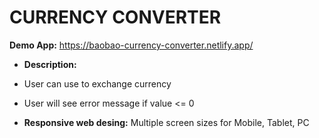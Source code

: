 # CURRENCY CONVERTER

**Demo App:** https://baobao-currency-converter.netlify.app/

- **Description:**
- User can use to exchange currency
- User will see error message if value <= 0

- **Responsive web desing:** Multiple screen sizes for Mobile, Tablet, PC
